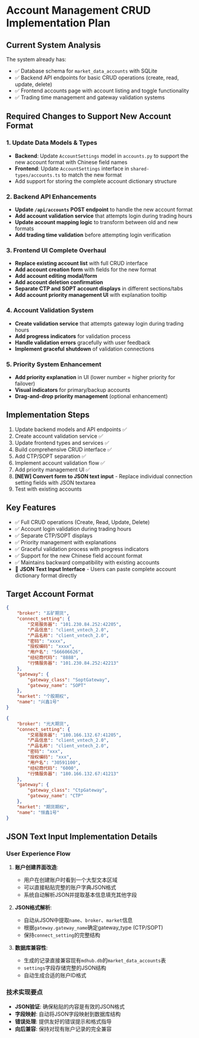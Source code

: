 # Account Management CRUD Implementation Plan

## Current System Analysis
The system already has:
- ✅ Database schema for `market_data_accounts` with SQLite
- ✅ Backend API endpoints for basic CRUD operations (create, read, update, delete)
- ✅ Frontend accounts page with account listing and toggle functionality
- ✅ Trading time management and gateway validation systems

## Required Changes to Support New Account Format

### 1. Update Data Models & Types
- **Backend**: Update `AccountSettings` model in `accounts.py` to support the new account format with Chinese field names
- **Frontend**: Update `AccountSettings` interface in `shared-types/accounts.ts` to match the new format
- Add support for storing the complete account dictionary structure

### 2. Backend API Enhancements
- **Update `/api/accounts` POST endpoint** to handle the new account format
- **Add account validation service** that attempts login during trading hours
- **Update account mapping logic** to transform between old and new formats
- **Add trading time validation** before attempting login verification

### 3. Frontend UI Complete Overhaul
- **Replace existing account list** with full CRUD interface
- **Add account creation form** with fields for the new format
- **Add account editing modal/form** 
- **Add account deletion confirmation**
- **Separate CTP and SOPT account displays** in different sections/tabs
- **Add account priority management UI** with explanation tooltip

### 4. Account Validation System
- **Create validation service** that attempts gateway login during trading hours
- **Add progress indicators** for validation process
- **Handle validation errors** gracefully with user feedback
- **Implement graceful shutdown** of validation connections

### 5. Priority System Enhancement
- **Add priority explanation** in UI (lower number = higher priority for failover)
- **Visual indicators** for primary/backup accounts
- **Drag-and-drop priority management** (optional enhancement)

## Implementation Steps
1. Update backend models and API endpoints ✅
2. Create account validation service ✅
3. Update frontend types and services ✅
4. Build comprehensive CRUD interface ✅
5. Add CTP/SOPT separation ✅
6. Implement account validation flow ✅
7. Add priority management UI ✅
8. **[NEW] Convert form to JSON text input** - Replace individual connection setting fields with JSON textarea
9. Test with existing accounts

## Key Features
- ✅ Full CRUD operations (Create, Read, Update, Delete)
- ✅ Account login validation during trading hours
- ✅ Separate CTP/SOPT displays
- ✅ Priority management with explanations
- ✅ Graceful validation process with progress indicators
- ✅ Support for the new Chinese field account format
- ✅ Maintains backward compatibility with existing accounts
- 🔄 **JSON Text Input Interface** - Users can paste complete account dictionary format directly

## Target Account Format
```json
{
    "broker": "五矿期货",
    "connect_setting": {
        "交易服务器": "101.230.84.252:42205",
        "产品信息": "client_vntech_2.0",
        "产品名称": "client_vntech_2.0",
        "密码": "xxxx",
        "授权编码": "xxxx",
        "用户名": "566606626",
        "经纪商代码": "8888",
        "行情服务器": "101.230.84.252:42213"
    },
    "gateway": {
        "gateway_class": "SoptGateway",
        "gateway_name": "SOPT"
    },
    "market": "个股期权",
    "name": "兴鑫1号"
}
```
```json
{
	"broker": "光大期货",
	"connect_setting": {
		"交易服务器": "180.166.132.67:41205",
		"产品信息": "client_vntech_2.0",
		"产品名称": "client_vntech_2.0",
		"密码": "xxx",
		"授权编码": "xxx",
		"用户名": "30591100",
		"经纪商代码": "6000",
		"行情服务器": "180.166.132.67:41213"
	},
	"gateway": {
		"gateway_class": "CtpGateway",
		"gateway_name": "CTP"
	},
	"market": "期货期权",
	"name": "恒鑫1号"
}
```

## JSON Text Input Implementation Details

### User Experience Flow
1. **账户创建界面改造**:
   - 用户在创建账户时看到一个大型文本区域
   - 可以直接粘贴完整的账户字典JSON格式
   - 系统自动解析JSON并提取基本信息填充其他字段

2. **JSON格式解析**:
   - 自动从JSON中提取`name`、`broker`、`market`信息
   - 根据`gateway.gateway_name`确定gateway_type (CTP/SOPT)
   - 保持`connect_setting`的完整结构

3. **数据库兼容性**:
   - 生成的记录直接兼容现有`mdhub.db`的`market_data_accounts`表
   - `settings`字段存储完整的JSON结构
   - 自动生成合适的账户ID格式

### 技术实现要点
- **JSON验证**: 确保粘贴的内容是有效的JSON格式
- **字段映射**: 自动将JSON字段映射到数据库结构
- **错误处理**: 提供友好的错误提示和格式指导
- **向后兼容**: 保持对现有账户记录的完全兼容
```
